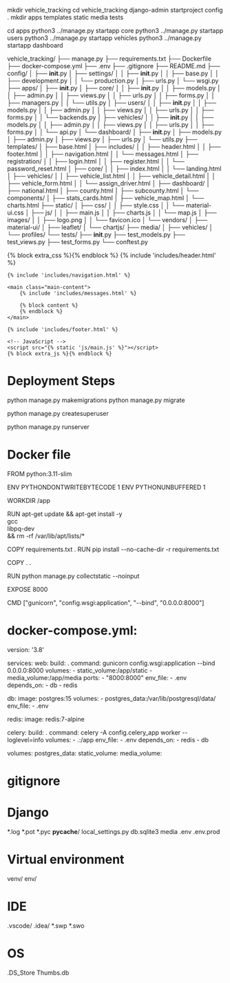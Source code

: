 
mkdir vehicle_tracking
cd vehicle_tracking
django-admin startproject config .
mkdir apps templates static media tests

cd apps
python3 ../manage.py startapp core
python3 ../manage.py startapp users
python3 ../manage.py startapp vehicles
python3 ../manage.py startapp dashboard

vehicle_tracking/
├── manage.py
├── requirements.txt
├── Dockerfile
├── docker-compose.yml
├── .env
├── .gitignore
├── README.md
├── config/
│   ├── __init__.py
│   ├── settings/
│   │   ├── __init__.py
│   │   ├── base.py
│   │   ├── development.py
│   │   └── production.py
│   ├── urls.py
│   └── wsgi.py
├── apps/
│   ├── __init__.py
│   ├── core/
│   │   ├── __init__.py
│   │   ├── models.py
│   │   ├── admin.py
│   │   ├── views.py
│   │   ├── urls.py
│   │   ├── forms.py
│   │   ├── managers.py
│   │   └── utils.py
│   ├── users/
│   │   ├── __init__.py
│   │   ├── models.py
│   │   ├── admin.py
│   │   ├── views.py
│   │   ├── urls.py
│   │   ├── forms.py
│   │   └── backends.py
│   ├── vehicles/
│   │   ├── __init__.py
│   │   ├── models.py
│   │   ├── admin.py
│   │   ├── views.py
│   │   ├── urls.py
│   │   ├── forms.py
│   │   └── api.py
│   └── dashboard/
│       ├── __init__.py
│       ├── models.py
│       ├── admin.py
│       ├── views.py
│       ├── urls.py
│       └── utils.py
├── templates/
│   ├── base.html
│   ├── includes/
│   │   ├── header.html
│   │   ├── footer.html
│   │   ├── navigation.html
│   │   └── messages.html
│   ├── registration/
│   │   ├── login.html
│   │   ├── register.html
│   │   └── password_reset.html
│   ├── core/
│   │   ├── index.html
│   │   └── landing.html
│   ├── vehicles/
│   │   ├── vehicle_list.html
│   │   ├── vehicle_detail.html
│   │   ├── vehicle_form.html
│   │   └── assign_driver.html
│   ├── dashboard/
│       ├── national.html
│       ├── county.html
│       ├── subcounty.html
│       └── components/
│           ├── stats_cards.html
│           ├── vehicle_map.html
│           └── charts.html
├── static/
│   ├── css/
│   │   ├── style.css
│   │   └── material-ui.css
│   ├── js/
│   │   ├── main.js
│   │   ├── charts.js
│   │   └── map.js
│   ├── images/
│   │   ├── logo.png
│   │   └── favicon.ico
│   └── vendors/
│       ├── material-ui/
│       ├── leaflet/
│       └── chartjs/
├── media/
│   ├── vehicles/
│   └── profiles/
└── tests/
    ├── __init__.py
    ├── test_models.py
    ├── test_views.py
    ├── test_forms.py
    └── conftest.py


<!-- templates/base.html -->
<!DOCTYPE html>
<html lang="en">
<head>
    <meta charset="UTF-8">
    <meta name="viewport" content="width=device-width, initial-scale=1.0">
    <title>{% block title %}FleetTrack - Vehicle Management System{% endblock %}</title>
    <!-- Material Icons -->
    <link href="https://fonts.googleapis.com/icon?family=Material+Icons" rel="stylesheet">
    <!-- CSS -->
    <link rel="stylesheet" href="{% static 'css/material-ui.css' %}">
    <link rel="stylesheet" href="{% static 'css/style.css' %}">
    {% block extra_css %}{% endblock %}
</head>
<body>
    {% include 'includes/header.html' %}
    
    {% include 'includes/navigation.html' %}
    
    <main class="main-content">
        {% include 'includes/messages.html' %}
        
        {% block content %}
        {% endblock %}
    </main>
    
    {% include 'includes/footer.html' %}
    
    <!-- JavaScript -->
    <script src="{% static 'js/main.js' %}"></script>
    {% block extra_js %}{% endblock %}
</body>
</html>

# Deployment Steps
python manage.py makemigrations
python manage.py migrate

python manage.py createsuperuser

python manage.py runserver

# Docker file
FROM python:3.11-slim

ENV PYTHONDONTWRITEBYTECODE 1
ENV PYTHONUNBUFFERED 1

WORKDIR /app

RUN apt-get update && apt-get install -y \
    gcc \
    libpq-dev \
    && rm -rf /var/lib/apt/lists/*

COPY requirements.txt .
RUN pip install --no-cache-dir -r requirements.txt

COPY . .

RUN python manage.py collectstatic --noinput

EXPOSE 8000

CMD ["gunicorn", "config.wsgi:application", "--bind", "0.0.0.0:8000"]

# docker-compose.yml:
version: '3.8'

services:
  web:
    build: .
    command: gunicorn config.wsgi:application --bind 0.0.0.0:8000
    volumes:
      - static_volume:/app/static
      - media_volume:/app/media
    ports:
      - "8000:8000"
    env_file:
      - .env
    depends_on:
      - db
      - redis

  db:
    image: postgres:15
    volumes:
      - postgres_data:/var/lib/postgresql/data/
    env_file:
      - .env

  redis:
    image: redis:7-alpine

  celery:
    build: .
    command: celery -A config.celery_app worker --loglevel=info
    volumes:
      - .:/app
    env_file:
      - .env
    depends_on:
      - redis
      - db

volumes:
  postgres_data:
  static_volume:
  media_volume:


# gitignore
# Django
*.log
*.pot
*.pyc
__pycache__/
local_settings.py
db.sqlite3
media
.env
.env.prod

# Virtual environment
venv/
env/

# IDE
.vscode/
.idea/
*.swp
*.swo

# OS
.DS_Store
Thumbs.db
